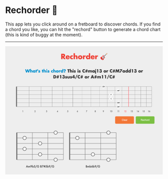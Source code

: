# Rechorder 🎸

This app lets you click around on a fretboard to discover chords. If you find a chord you like, you can hit the "rechord" button to generate a chord chart (this is kind of buggy at the moment).

___

![Rechorder screenshot](./rechorder.png)
